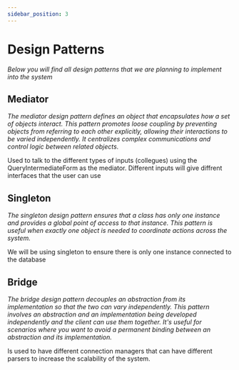 ```yaml
---
sidebar_position: 3
---
```


# Design Patterns
*Below you will find all design patterns that we are planning to implement into the system*

## Mediator

*The mediator design pattern defines an object that encapsulates how a set of objects interact. This pattern promotes loose coupling by preventing objects from referring to each other explicitly, allowing their interactions to be varied independently. It centralizes complex communications and control logic between related objects.*

Used to talk to the different types of inputs (collegues) using the QueryIntermediateForm as the mediator. Different inputs will give diffrent interfaces that the user can use

## Singleton

*The singleton design pattern ensures that a class has only one instance and provides a global point of access to that instance. This pattern is useful when exactly one object is needed to coordinate actions across the system.*

We will be using singleton to ensure there is only one instance connected to the database

## Bridge

*The bridge design pattern decouples an abstraction from its implementation so that the two can vary independently. This pattern involves an abstraction and an implementation being developed independently and the client can use them together. It's useful for scenarios where you want to avoid a permanent binding between an abstraction and its implementation.*

Is used to have different connection managers that can have different parsers to increase the scalability of the system.



